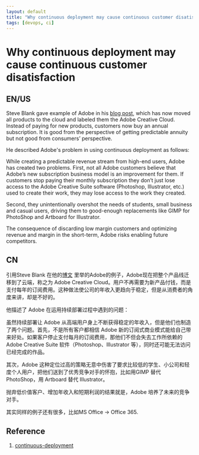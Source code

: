 ```yaml
---
layout: default
title: "Why continuous deployment may cause continuous customer disatisfaction"
tags: [devops, ci]
---
```


# Why continuous deployment may cause continuous customer disatisfaction

## EN/US

Steve Blank gave example of Adobe in his [blog post](https://hbr.org/2014/01/why-continuous-deployment-may-mean-continuous-customer-disappointment?utm_source=Socialflow&utm_medium=Tweet&utm_campaign=Socialflow), which has now moved all products to the cloud and labeled them the Adobe Creative Cloud. Instead of paying for new products, customers now buy an annual subscription. It is good from the perspective of getting predictable annuity but not good from consumers’ perspective.

He described Adobe's problem in using continuous deployment as follows:

While creating a predictable revenue stream from high-end users, Adobe has created two problems. First, not all Adobe customers believe that Adobe’s new subscription business model is an improvement for them. If customers stop paying their monthly subscription they don’t just lose access to the Adobe Creative Suite software (Photoshop, Illustrator, etc.) used to create their work, they may lose access to the work they created.

Second, they unintentionally overshot the needs of students, small business and casual users, driving them to good-enough replacements like GIMP for PhotoShop and Artboard for Illustrator.

The consequence of discarding low margin customers and optimizing revenue and margin in the short-term, Adobe risks enabling future competitors.

## CN

引用Steve Blank 在他的[博文](https://hbr.org/2014/01/why-continuous-deployment-may-mean-continuous-customer-disappointment?utm_source=Socialflow&utm_medium=Tweet&utm_campaign=Socialflow) 里举的Adobe的例子，Adobe现在把整个产品线迁移到了云端，称之为 Adobe Creative Cloud。用户不再需要为新产品付钱，而是支付每年的订阅费用。这种做法使公司的年收入更趋向于稳定，但是从消费者的角度来讲，却是不好的。

他描述了 Adobe 在运用持续部署过程中遇到的问题：

虽然持续部署让 Adobe 从高端用户身上不断获得稳定的年收入，但是他们也制造了两个问题。首先，不是所有客户都相信 Adobe 新的订阅式商业模式能给自己带来好处。如果客户停止支付每月的订阅费用，那他们不但会失去工作所依赖的 Adobe Creative Suite 软件（Photoshop、Illustrator 等），同时还可能无法访问已经完成的作品。

其次，Adobe 这种定位过高的策略无意中伤害了要求比较低的学生、小公司和轻度个人用户，把他们送到了优秀竞争对手的怀抱，比如用GIMP 替代 PhotoShop，用 Artboard 替代 Illustrator。

抛弃低价值客户、增加年收入和短期利润的结果就是，Adobe 培养了未来的竞争对手。

其实同样的例子还有很多，比如MS Office -> Office 365.

## Reference

1. [continuous-deployment](https://infoq.cn/article/2014/09/continuous-deployment)